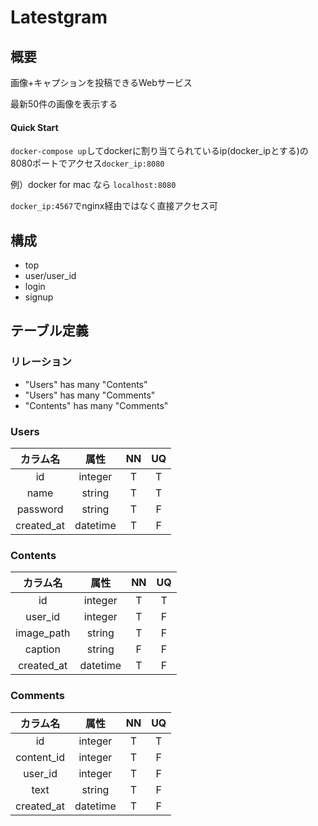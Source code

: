 # Latestgram

## 概要
画像+キャプションを投稿できるWebサービス

最新50件の画像を表示する

#### Quick Start
`docker-compose up`してdockerに割り当てられているip(docker_ipとする)の8080ポートでアクセス`docker_ip:8080`

例）docker for mac なら `localhost:8080`

`docker_ip:4567`でnginx経由ではなく直接アクセス可

## 構成
* top
* user/user_id
* login
* signup

## テーブル定義
### リレーション
* "Users" has many "Contents" 
* "Users" has many "Comments"
* "Contents" has many "Comments"

### Users
|カラム名|属性|NN|UQ|
|:--:|:--:|:--:|:--:|
|id|integer|T|T|
|name|string|T|T|
|password|string|T|F|
|created_at|datetime|T|F|

### Contents
|カラム名|属性|NN|UQ|
|:--:|:--:|:--:|:--:|
|id|integer|T|T|
|user_id|integer|T|F|
|image_path|string|T|F|
|caption|string|F|F|
|created_at|datetime|T|F|

### Comments
|カラム名|属性|NN|UQ|
|:--:|:--:|:--:|:--:|
|id|integer|T|T|
|content_id|integer|T|F|
|user_id|integer|T|F|
|text|string|T|F|
|created_at|datetime|T|F|
